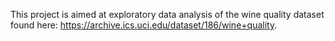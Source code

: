 This project is aimed at exploratory data analysis of the wine quality dataset found here: https://archive.ics.uci.edu/dataset/186/wine+quality. 
